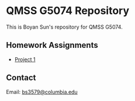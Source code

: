 # QMSS G5074 Repository

This is Boyan Sun's repository for QMSS G5074.

## Homework Assignments
- [Project 1](project1/)

## Contact
Email: bs3579@columbia.edu
